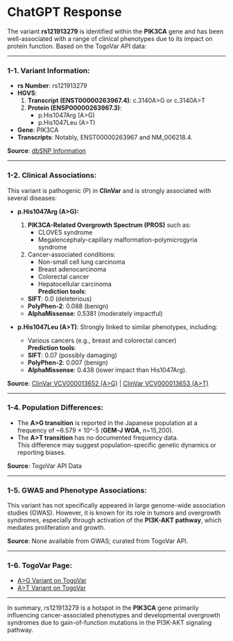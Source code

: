 # ChatGPT Response

The variant **rs121913279** is identified within the **PIK3CA** gene and has been well-associated with a range of clinical phenotypes due to its impact on protein function. Based on the TogoVar API data:

---

### 1-1. Variant Information:
- **rs Number**: rs121913279  
- **HGVS**:
  1. **Transcript (ENST00000263967.4)**: c.3140A>G or c.3140A>T  
  2. **Protein (ENSP00000263967.3)**:
     - p.His1047Arg (A>G)  
     - p.His1047Leu (A>T)  
- **Gene**: PIK3CA  
- **Transcripts**: Notably, ENST00000263967 and NM_006218.4.

**Source**: [dbSNP Information](https://identifiers.org/dbsnp/rs121913279)

---

### 1-2. Clinical Associations:
This variant is pathogenic (P) in **ClinVar** and is strongly associated with several diseases:
  
- **p.His1047Arg (A>G):**
  1. **PIK3CA-Related Overgrowth Spectrum (PROS)** such as:
     - CLOVES syndrome
     - Megalencephaly-capillary malformation-polymicrogyria syndrome  
  2. Cancer-associated conditions:
     - Non-small cell lung carcinoma
     - Breast adenocarcinoma
     - Colorectal cancer
     - Hepatocellular carcinoma     
  **Prediction tools**:
  - **SIFT**: 0.0 (deleterious)  
  - **PolyPhen-2**: 0.088 (benign)  
  - **AlphaMissense**: 0.5381 (moderately impactful)  

- **p.His1047Leu (A>T)**:
  Strongly linked to similar phenotypes, including:
  - Various cancers (e.g., breast and colorectal cancer)  
  **Prediction tools**:
  - **SIFT**: 0.07 (possibly damaging)  
  - **PolyPhen-2**: 0.007 (benign)  
  - **AlphaMissense**: 0.438 (lower impact than His1047Arg).

**Source**: [ClinVar VCV000013652 (A>G)](https://www.ncbi.nlm.nih.gov/clinvar/variation/13652) | [ClinVar VCV000013653 (A>T)](https://www.ncbi.nlm.nih.gov/clinvar/variation/13653)

---

### 1-4. Population Differences:
- The **A>G transition** is reported in the Japanese population at a frequency of ~6.579 × 10^-5 (**GEM-J WGA**, n=15,200).  
- The **A>T transition** has no documented frequency data.  
This difference may suggest population-specific genetic dynamics or reporting biases.

**Source**: TogoVar API Data

---

### 1-5. GWAS and Phenotype Associations:
This variant has not specifically appeared in large genome-wide association studies (GWAS). However, it is known for its role in tumors and overgrowth syndromes, especially through activation of the **PI3K-AKT pathway**, which mediates proliferation and growth.

**Source**: None available from GWAS; curated from TogoVar API.

---

### 1-6. TogoVar Page:
- [A>G Variant on TogoVar](https://togovar.biosciencedbc.jp/variant/tgv15260121)  
- [A>T Variant on TogoVar](https://togovar.biosciencedbc.jp/variant/tgv417508064)

---

In summary, rs121913279 is a hotspot in the **PIK3CA** gene primarily influencing cancer-associated phenotypes and developmental overgrowth syndromes due to gain-of-function mutations in the PI3K-AKT signaling pathway.